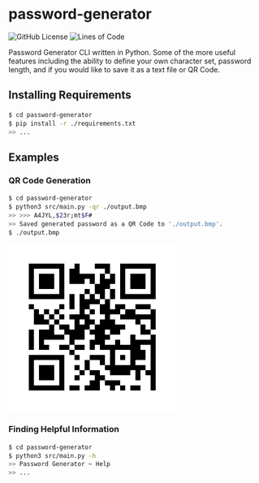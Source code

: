 # **password-generator**

![GitHub License](https://img.shields.io/github/license/c1m50c/password-generator?color=blue&style=for-the-badge)
![Lines of Code](https://img.shields.io/tokei/lines/github/c1m50c/password-generator?style=for-the-badge)

Password Generator CLI written in Python. Some of the more useful features including the ability to define your own character set, password length, and if you would like to save it as a text file or QR Code.


## **Installing Requirements**
```bash
$ cd password-generator
$ pip install -r ./requirements.txt
>> ...
```


## **Examples**
### **QR Code Generation**
```bash
$ cd password-generator
$ python3 src/main.py -qr ./output.bmp
>> >>> A4JYL,$23r;mt$F#
>> Saved generated password as a QR Code to './output.bmp'.
$ ./output.bmp
```
![Generated QRCode Example](qrc_example.bmp)



### **Finding Helpful Information**
```bash
$ cd password-generator
$ python3 src/main.py -h
>> Password Generator ~ Help
>> ...
```